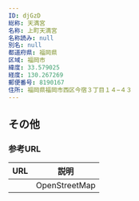 ```yaml
---
ID: djGzD
総称: 天満宮
名称: 上町天満宮
名称読み: null
別名: null
都道府県: 福岡県
区域: 福岡市
緯度: 33.579025
経度: 130.267269
郵便番号: 8190167
住所: 福岡県福岡市西区今宿３丁目１４−４３
---
```


## その他

### 参考URL

| URL | 説明          |
| --- | ------------- |
|     | OpenStreetMap |

